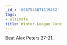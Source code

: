 ```yaml
---
_id_: '6667546871119452'
tags:
- ultimate
title: Winter League Core
---
```


Beat Alex Peters 27-21.
